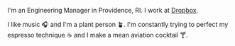 
I'm an Engineering Manager in Providence, RI. I work at [Dropbox](https://dropbox.com).

I like music 🎧 and I'm a plant person 🪴. I'm constantly trying to perfect my espresso technique ☕️ and I make a mean aviation cocktail 🍸.
